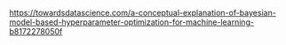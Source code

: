 https://towardsdatascience.com/a-conceptual-explanation-of-bayesian-model-based-hyperparameter-optimization-for-machine-learning-b8172278050f

